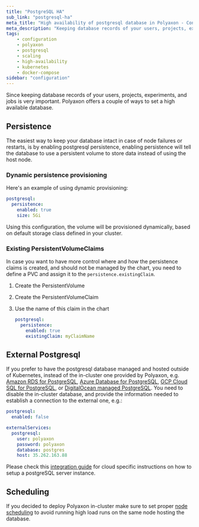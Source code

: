 ```yaml
---
title: "PostgreSQL HA"
sub_link: "postgresql-ha"
meta_title: "High availability of postgresql database in Polyaxon - Configuration"
meta_description: "Keeping database records of your users, projects, experiments, and jobs is very important. Polyaxon offers a couple of ways to set a high available database."
tags:
    - configuration
    - polyaxon
    - postgresql
    - scaling
    - high-availability
    - kubernetes
    - docker-compose
sidebar: "configuration"
---
```


Since keeping database records of your users, projects, experiments, and jobs is very important.
Polyaxon offers a couple of ways to set a high available database.

## Persistence

The easiest way to keep your database intact in case of node failures or restarts,
is by enabling postgresql persistence, enabling persistence will tell the database to use
a persistent volume to store data instead of using the host node.

### Dynamic persistence provisioning

Here's an example of using dynamic provisioning:

```yaml
postgresql:
  persistence:
    enabled: true
    size: 5Gi
```

Using this configuration, the volume will be provisioned dynamically,
based on default storage class defined in your cluster.

### Existing PersistentVolumeClaims

In case you want to have more control where and how the persistence claims is created,
and should not be managed by the chart,
you need to define a PVC and assign it to the `persistence.existingClaim`.

 1. Create the PersistentVolume
 2. Create the PersistentVolumeClaim
 3. Use the name of this claim in the chart

    ```yaml
    postgresql:
      persistence:
        enabled: true
        existingClaim: myClaimName
    ```

## External Postgresql

If you prefer to have the postgresql database managed and hosted outside of Kubernetes,
instead of the in-cluster one provided by Polyaxon, e.g.
[Amazon RDS for PostgreSQL](https://aws.amazon.com/rds/postgresql/),
[Azure Database for PostgreSQL](https://azure.microsoft.com/en-us/services/postgresql/), 
[GCP Cloud SQL for PostgreSQL](https://cloud.google.com/sql/docs/postgres/), 
or [DigitalOcean managed PostgreSQL](https://www.digitalocean.com/products/managed-databases/).
You need to disable the in-cluster database, and provide the information needed to establish a connection to the external one, e.g.:


```yaml
postgresql:
  enabled: false

externalServices:
  postgresql:
    user: polyaxon
    password: polyaxon
    database: postgres
    host: 35.262.163.88
```

Please check this [integration guide](/integrations/database/) for cloud specific instructions on how to setup a postgreSQL server instance.


## Scheduling

If you decided to deploy Polyaxon in-cluster make sure to set proper [node scheduling](/configuration/custom-node-scheduling/) 
to avoid running high load runs on the same node hosting the database. 
